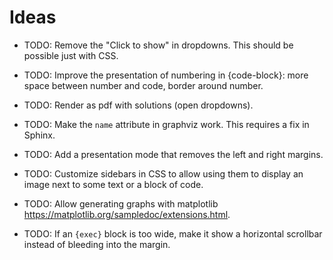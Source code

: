 # Ideas

- TODO: Remove the "Click to show" in dropdowns. This should be possible just
  with CSS.

- TODO: Improve the presentation of numbering in {code-block}: more space
  between number and code, border around number.

- TODO: Render as pdf with solutions (open dropdowns).

- TODO: Make the `name` attribute in graphviz work. This requires a fix in
  Sphinx.

- TODO: Add a presentation mode that removes the left and right margins.

- TODO: Customize sidebars in CSS to allow using them to display an image next
  to some text or a block of code.

- TODO: Allow generating graphs with matplotlib
  <https://matplotlib.org/sampledoc/extensions.html>.

- TODO: If an `{exec}` block is too wide, make it show a horizontal scrollbar
  instead of bleeding into the margin.
